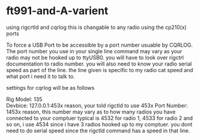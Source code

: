 # ft991-and-A-varient
using rigcrtld and cqrlog
this is changable to any radio using the cp210(x) ports

To force a USB Port to be accessible by a port number usuable by CQRLOG.  The port number you use in your single line command may vary as your radio may not be hooked up to ttyUSB0.  you will have to look over rigctrl documentation to radio number.  you will also need to know your radio serial speed as part of the line. the line given is specific to my radio cat speed and what port i need it to talk to.

settings for cqrlog will be as follows

Rig Model: 135  
Devbice: 127.0.0.1:453x reason,  your told rigctld to use 453x 
Port Number: 1453x reason, this number may vary as to how many radios you have connected to your comptuer typical is 4532 for radio 1, 4533 for radio 2 and so on,  i use 4534 since i have 3 radios hooked up to my comptuer.  you dont need to do serial speed since the rigctld command has a speed in that line.
